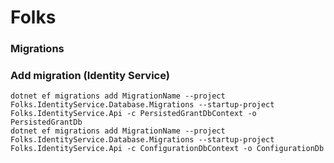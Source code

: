 # Folks

### Migrations
### Add migration (Identity Service)
```
dotnet ef migrations add MigrationName --project Folks.IdentityService.Database.Migrations --startup-project Folks.IdentityService.Api -c PersistedGrantDbContext -o PersistedGrantDb
dotnet ef migrations add MigrationName --project Folks.IdentityService.Database.Migrations --startup-project Folks.IdentityService.Api -c ConfigurationDbContext -o ConfigurationDb
```
